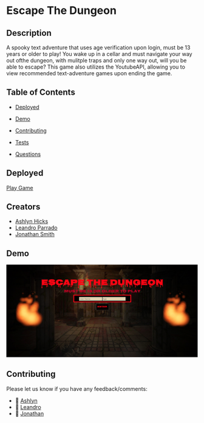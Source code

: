 # Escape The Dungeon 

  
  ## Description
  
A spooky text adventure that uses age verification upon login, must be 13 years or older to play! You wake up in a cellar and must navigate your way out ofthe dungeon, with mulitple traps and only one way out, will you be able to escape? This game also utilizes the YoutubeAPI, allowing you to view recommended text-adventure games upon ending the game. 
  
  ## Table of Contents 
  
  * [Deployed](#deplyed)

  * [Demo](Demo)
  
  * [Contributing](#contributing)
  
  * [Tests](#tests)
  
  * [Questions](#questions)
  

  ## Deployed
  
  [Play Game](https://escape-dungeon.herokuapp.com/) 

   ## Creators 
 * [Ashlyn Hicks](https://github.com/ashattack) 
 * [Leandro Parrado](https://github.com/Bokosyk) 
 * [Jonathan Smith](https://github.com/jpls218) 


  ## Demo 

![Demo](./client/public/images/SignupPage.png)

  

  ## Contributing
  
  Please let us know if you have any feedback/comments:
   * :email: [Ashlyn](mailto:ash.giselle96@gmail.com)
   * :email: [Leandro](mailto:email@email.com)
   * :email: [Jonathan](mailto:email@email.com)
   
  

